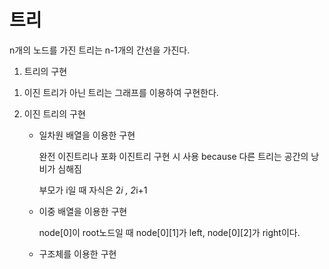 # 트리

  n개의 노드를 가진 트리는 n-1개의 간선을 가진다.

1) 트리의 구현

  1. 이진 트리가 아닌 트리는 그래프를 이용하여 구현한다.

  2. 이진 트리의 구현

     - 일차원 배열을 이용한 구현
    
       완전 이진트리나 포화 이진트리 구현 시 사용 because 다른 트리는 공간의 낭비가 심해짐

       부모가 i일 때 자식은 2*i , 2*i+1

     - 이중 배열을 이용한 구현
  
        node[0]이 root노드일 때 node[0][1]가 left, node[0][2]가 right이다.    

     - 구조체를 이용한 구현
